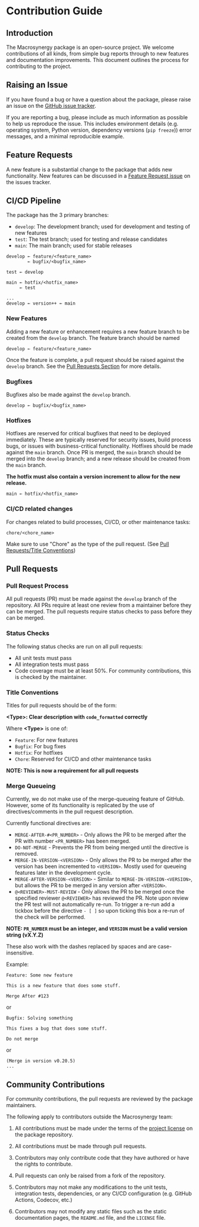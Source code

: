 # Contribution Guide

## Introduction

The Macrosynergy package is an open-source project. We welcome contributions of all kinds,
from simple bug reports through to new features and documentation improvements.
This document outlines the process for contributing to the project.

## Raising an Issue

If you have found a bug or have a question about the package, please raise an
issue on the [GitHub issue tracker](https://github.com/macrosynergy/macrosynergy/issues/new/choose).

If you are reporting a bug, please include as much information as possible to help us
reproduce the issue. This includes environment details (e.g. operating system, Python version,
dependency versions (`pip freeze`)) error messages, and a minimal reproducible example.

## Feature Requests

A new feature is a substantial change to the package that adds new functionality.
New features can be discussed in a [Feature Request issue](https://github.com/macrosynergy/macrosynergy/issues/new?assignees=&labels=&projects=&template=feature_request.md&title=)
on the issues tracker.

## CI/CD Pipeline

The package has the 3 primary branches:

- `develop`: The development branch; used for development and testing of new features
- `test`: The test branch; used for testing and release candidates
- `main`: The main branch; used for stable releases

```
develop ← feature/<feature_name>
        ← bugfix/<bugfix_name>

test ← develop

main ← hotfix/<hotfix_name>
     ← test

...
develop ← version++ ← main
```

### New Features

Adding a new feature or enhancement requires a new feature branch to be created
from the `develop` branch. The feature branch should be named

```
develop ← feature/<feature_name>
```

Once the feature is complete, a pull request should be raised against the `develop`
branch. See the [Pull Requests Section](#pull-requests) for more details.

### Bugfixes

Bugfixes also be made against the `develop` branch.

```
develop ← bugfix/<bugfix_name>
```

### Hotfixes

Hotfixes are reserved for critical bugfixes that need to be deployed immediately.
These are typically reserved for security issues, build process bugs, or issues
with business-critical functionality. Hotfixes should be made against the `main` branch. Once PR is merged, the `main` branch should be merged into the `develop` branch; and a new release should be created from the `main` branch.

**The hotfix must also contain a version increment to allow for the new release.**

```
main ← hotfix/<hotfix_name>
```

### CI/CD related changes

For changes related to build processes, CI/CD, or other maintenance tasks:

```
chore/<chore_name>
```

Make sure to use "Chore" as the type of the pull request. (See [Pull Requests/Title Conventions](#title-conventions))

## Pull Requests

### Pull Request Process

All pull requests (PR) must be made against the `develop` branch of the repository. All PRs require
at least one review from a maintainer before they can be merged.
The pull requests require status checks to pass before they can be merged.

### Status Checks

The following status checks are run on all pull requests:

- All unit tests must pass
- All integration tests must pass
- Code coverage must be at least 50%. For community contributions, this is checked by the maintainer.

### Title Conventions

Titles for pull requests should be of the form:

**\<Type>: Clear description with `code_formatted` correctly**

Where **\<Type>** is one of:

- `Feature`: For new features
- `Bugfix`: For bug fixes
- `Hotfix`: For hotfixes
- `Chore`: Reserved for CI/CD and other maintenance tasks

**NOTE: This is now a requirement for all pull requests**

### Merge Queueing

Currently, we do not make use of the merge-queueing feature of GitHub.
However, some of its functionality is replicated by the use of directives/comments in the
pull request description.

Currently functional directives are:

- `MERGE-AFTER-#<PR_NUMBER>` - Only allows the PR to be merged after the PR with number
  `<PR_NUMBER>` has been merged.
- `DO-NOT-MERGE` - Prevents the PR from being merged until the directive is removed.
- `MERGE-IN-VERSION-<VERSION>` - Only allows the PR to be merged after the version has
  been incremented to `<VERSION>`. Mostly used for queueing features later in the development cycle.
- `MERGE-AFTER-VERSION-<VERSION>` - Similar to `MERGE-IN-VERSION-<VERSION>`, but allows
  the PR to be merged in any version after `<VERSION>`.
- `@<REVIEWER>-MUST-REVIEW` - Only allows the PR to be merged once the specified reviewer
  `@<REVIEWER>` has reviewed the PR. Note upon review the PR test will not automatically 
  re-run. To trigger a re-run add a tickbox before the directive `- [ ]` so upon ticking 
  this box a re-run of the check will be performed.

**NOTE: `PR_NUMBER` must be an integer, and `VERSION` must be a valid version string (vX.Y.Z)**

These also work with the dashes replaced by spaces and are case-insensitive.

Example:

```
Feature: Some new feature

This is a new feature that does some stuff.

Merge After #123
```

or

```
Bugfix: Solving something

This fixes a bug that does some stuff.

Do not merge
```

or 

```
(Merge in version v0.20.5)
...
```


## Community Contributions

For community contributions, the pull requests are reviewed by the package maintainers.

The following apply to contributors outside the Macrosynergy team:

1. All contributions must be made under the terms of the [project license](https://github.com/macrosynergy/macrosynergy/blob/main/LICENSE) on the package repository.
1. All contributions must be made through pull requests.
1. Contributors may only contribute code that they have authored or have the rights to contribute.
1. Pull requests can only be raised from a fork of the repository.
1. Contributors may not make any modifications to the unit tests, integration tests, dependencies, or any CI/CD configuration (e.g. GitHub Actions, Codecov, etc.)

1. Contributors may not modify any static files such as
   the static documentation pages, the `README.md` file, and the `LICENSE` file.
